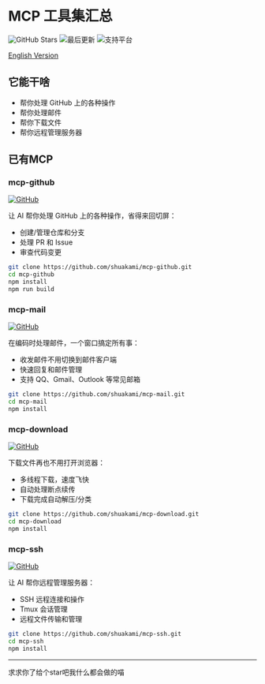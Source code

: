# MCP 工具集汇总

  <img src="https://img.shields.io/github/stars/shuakami/mcp-github?style=flat-square&color=yellow" alt="GitHub Stars" />
  <img src="https://img.shields.io/github/last-commit/shuakami/mcp-github?style=flat-square&color=blue" alt="最后更新" />
  <img src="https://img.shields.io/badge/平台-Windows%20%7C%20macOS%20%7C%20Linux-orange?style=flat-square" alt="支持平台" />

[English Version](README-EN.md)

## 它能干啥

- 帮你处理 GitHub 上的各种操作
- 帮你处理邮件
- 帮你下载文件
- 帮你远程管理服务器

## 已有MCP

### mcp-github

[![GitHub](https://img.shields.io/badge/查看-仓库-2ea44f?style=flat-square)](https://github.com/shuakami/mcp-github)

让 AI 帮你处理 GitHub 上的各种操作，省得来回切屏：
- 创建/管理仓库和分支
- 处理 PR 和 Issue
- 审查代码变更

```bash
git clone https://github.com/shuakami/mcp-github.git
cd mcp-github
npm install
npm run build
```

### mcp-mail

[![GitHub](https://img.shields.io/badge/查看-仓库-2ea44f?style=flat-square)](https://github.com/shuakami/mcp-mail)

在编码时处理邮件，一个窗口搞定所有事：
- 收发邮件不用切换到邮件客户端
- 快速回复和邮件管理
- 支持 QQ、Gmail、Outlook 等常见邮箱

```bash
git clone https://github.com/shuakami/mcp-mail.git
cd mcp-mail
npm install
```

### mcp-download

[![GitHub](https://img.shields.io/badge/查看-仓库-2ea44f?style=flat-square)](https://github.com/shuakami/mcp-download)

下载文件再也不用打开浏览器：
- 多线程下载，速度飞快
- 自动处理断点续传
- 下载完成自动解压/分类

```bash
git clone https://github.com/shuakami/mcp-download.git
cd mcp-download
npm install
```

### mcp-ssh

[![GitHub](https://img.shields.io/badge/查看-仓库-2ea44f?style=flat-square)](https://github.com/shuakami/mcp-ssh)

让 AI 帮你远程管理服务器：
- SSH 远程连接和操作
- Tmux 会话管理
- 远程文件传输和管理

```bash
git clone https://github.com/shuakami/mcp-ssh.git
cd mcp-ssh
npm install
```

---

求求你了给个star吧我什么都会做的喵